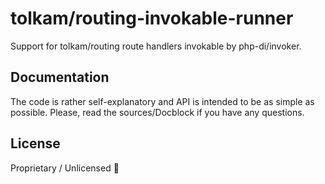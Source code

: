 # tolkam/routing-invokable-runner

Support for tolkam/routing route handlers invokable by php-di/invoker.

## Documentation

The code is rather self-explanatory and API is intended to be as simple as possible. Please, read the sources/Docblock if you have any questions.

## License

Proprietary / Unlicensed 🤷
